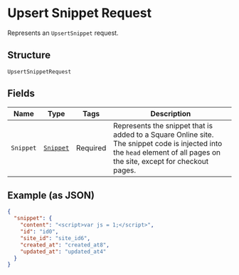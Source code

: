 
# Upsert Snippet Request

Represents an `UpsertSnippet` request.

## Structure

`UpsertSnippetRequest`

## Fields

| Name | Type | Tags | Description |
|  --- | --- | --- | --- |
| `Snippet` | [`Snippet`](../../doc/models/snippet.md) | Required | Represents the snippet that is added to a Square Online site. The snippet code is injected into the `head` element of all pages on the site, except for checkout pages. |

## Example (as JSON)

```json
{
  "snippet": {
    "content": "<script>var js = 1;</script>",
    "id": "id0",
    "site_id": "site_id6",
    "created_at": "created_at8",
    "updated_at": "updated_at4"
  }
}
```

